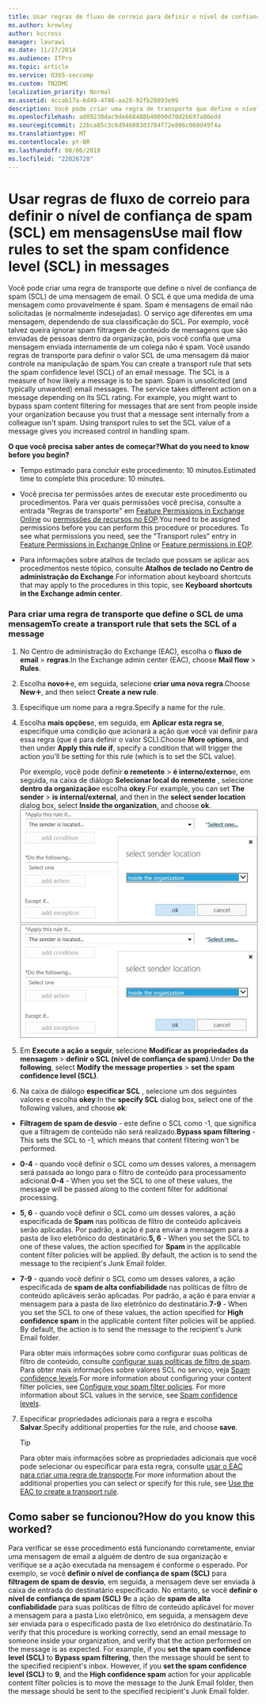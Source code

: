 ```yaml
---
title: Usar regras de fluxo de correio para definir o nível de confiança de spam (SCL) em mensagens
ms.author: krowley
author: kccross
manager: laurawi
ms.date: 11/17/2014
ms.audience: ITPro
ms.topic: article
ms.service: O365-seccomp
ms.custom: TN2DMC
localization_priority: Normal
ms.assetid: 4ccab17a-6d49-4786-aa28-92fb28893e99
description: Você pode criar uma regra de transporte que define o nível de confiança de spam (SCL) de uma mensagem de email. O SCL é que uma medida de uma mensagem como provavelmente é spam. Spam é mensagens de email não solicitadas (e normalmente indesejadas). O serviço age diferentes em uma mensagem, dependendo de sua classificação do SCL. Por exemplo, você talvez queira ignorar spam filtragem de conteúdo de mensagens que são enviadas de pessoas dentro da organização, pois você confia que uma mensagem enviada internamente de um colega não é spam. Você usando regras de transporte para definir o valor SCL de uma mensagem dá maior controle na manipulação de spam.
ms.openlocfilehash: ad89230dac9de668488b40090d70d2b697a86edd
ms.sourcegitcommit: 22bca85c3c6d946083d3784f72e886c068d49f4a
ms.translationtype: MT
ms.contentlocale: pt-BR
ms.lasthandoff: 08/06/2018
ms.locfileid: "22026728"
---
```

# <a name="use-mail-flow-rules-to-set-the-spam-confidence-level-scl-in-messages"></a><span data-ttu-id="0a47d-108">Usar regras de fluxo de correio para definir o nível de confiança de spam (SCL) em mensagens</span><span class="sxs-lookup"><span data-stu-id="0a47d-108">Use mail flow rules to set the spam confidence level (SCL) in messages</span></span>

<span data-ttu-id="0a47d-p102">Você pode criar uma regra de transporte que define o nível de confiança de spam (SCL) de uma mensagem de email. O SCL é que uma medida de uma mensagem como provavelmente é spam. Spam é mensagens de email não solicitadas (e normalmente indesejadas). O serviço age diferentes em uma mensagem, dependendo de sua classificação do SCL. Por exemplo, você talvez queira ignorar spam filtragem de conteúdo de mensagens que são enviadas de pessoas dentro da organização, pois você confia que uma mensagem enviada internamente de um colega não é spam. Você usando regras de transporte para definir o valor SCL de uma mensagem dá maior controle na manipulação de spam.</span><span class="sxs-lookup"><span data-stu-id="0a47d-p102">You can create a transport rule that sets the spam confidence level (SCL) of an email message. The SCL is a measure of how likely a message is to be spam. Spam is unsolicited (and typically unwanted) email messages. The service takes different action on a message depending on its SCL rating. For example, you might want to bypass spam content filtering for messages that are sent from people inside your organization because you trust that a message sent internally from a colleague isn't spam. Using transport rules to set the SCL value of a message gives you increased control in handling spam.</span></span> 
  
 <span data-ttu-id="0a47d-115">**O que você precisa saber antes de começar?**</span><span class="sxs-lookup"><span data-stu-id="0a47d-115">**What do you need to know before you begin?**</span></span>
  
- <span data-ttu-id="0a47d-116">Tempo estimado para concluir este procedimento: 10 minutos.</span><span class="sxs-lookup"><span data-stu-id="0a47d-116">Estimated time to complete this procedure: 10 minutes.</span></span>
    
- <span data-ttu-id="0a47d-p103">Você precisa ter permissões antes de executar este procedimento ou procedimentos. Para ver quais permissões você precisa, consulte a entrada "Regras de transporte" em [Feature Permissions in Exchange Online](http://technet.microsoft.com/library/15073ce1-0917-403b-8839-02a2ebc96e16.aspx) ou [permissões de recursos no EOP](eop/feature-permissions-in-eop.md).</span><span class="sxs-lookup"><span data-stu-id="0a47d-p103">You need to be assigned permissions before you can perform this procedure or procedures. To see what permissions you need, see the "Transport rules" entry in [Feature Permissions in Exchange Online](http://technet.microsoft.com/library/15073ce1-0917-403b-8839-02a2ebc96e16.aspx) or [Feature permissions in EOP](eop/feature-permissions-in-eop.md).</span></span> 
    
- <span data-ttu-id="0a47d-119">Para informações sobre atalhos de teclado que possam se aplicar aos procedimentos neste tópico, consulte **Atalhos de teclado no Centro de administração do Exchange**.</span><span class="sxs-lookup"><span data-stu-id="0a47d-119">For information about keyboard shortcuts that may apply to the procedures in this topic, see **Keyboard shortcuts in the Exchange admin center**.</span></span>
    
### <a name="to-create-a-transport-rule-that-sets-the-scl-of-a-message"></a><span data-ttu-id="0a47d-120">Para criar uma regra de transporte que define o SCL de uma mensagem</span><span class="sxs-lookup"><span data-stu-id="0a47d-120">To create a transport rule that sets the SCL of a message</span></span>

1. <span data-ttu-id="0a47d-121">No Centro de administração do Exchange (EAC), escolha o **fluxo de email** \> **regras**.</span><span class="sxs-lookup"><span data-stu-id="0a47d-121">In the Exchange admin center (EAC), choose **Mail flow** \> **Rules**.</span></span>
    
2. <span data-ttu-id="0a47d-122">Escolha **novo**![ícone Adicionar](media/ITPro-EAC-AddIcon.png)e, em seguida, selecione **criar uma nova regra**.</span><span class="sxs-lookup"><span data-stu-id="0a47d-122">Choose **New**![Add Icon](media/ITPro-EAC-AddIcon.png), and then select **Create a new rule**.</span></span>
    
3. <span data-ttu-id="0a47d-123">Especifique um nome para a regra.</span><span class="sxs-lookup"><span data-stu-id="0a47d-123">Specify a name for the rule.</span></span>
    
4. <span data-ttu-id="0a47d-124">Escolha **mais opções**e, em seguida, em **Aplicar esta regra se**, especifique uma condição que acionará a ação que você vai definir para essa regra (que é para definir o valor SCL).</span><span class="sxs-lookup"><span data-stu-id="0a47d-124">Choose **More options**, and then under **Apply this rule if**, specify a condition that will trigger the action you'll be setting for this rule (which is to set the SCL value).</span></span>
    
    <span data-ttu-id="0a47d-125">Por exemplo, você pode definir **o remetente** \> **é interno/externo**e, em seguida, na caixa de diálogo **Selecionar local do remetente** , selecione **dentro da organização**e escolha **okey**.</span><span class="sxs-lookup"><span data-stu-id="0a47d-125">For example, you can set **The sender** \> **is internal/external**, and then in the **select sender location** dialog box, select **Inside the organization**, and choose **ok**.</span></span></br>
    <span data-ttu-id="0a47d-126">![Selecione o local do remetente](media/EOP-ETR-SetSCL-1.jpg)</span><span class="sxs-lookup"><span data-stu-id="0a47d-126">![Select sender location](media/EOP-ETR-SetSCL-1.jpg)</span></span>
  
5. <span data-ttu-id="0a47d-127">Em **Execute a ação a seguir**, selecione **Modificar as propriedades da mensagem** \> **definir o SCL (nível de confiança de spam)**.</span><span class="sxs-lookup"><span data-stu-id="0a47d-127">Under **Do the following**, select **Modify the message properties** \> **set the spam confidence level (SCL)**.</span></span>
  
6. <span data-ttu-id="0a47d-128">Na caixa de diálogo **especificar SCL** , selecione um dos seguintes valores e escolha **okey**:</span><span class="sxs-lookup"><span data-stu-id="0a47d-128">In the **specify SCL** dialog box, select one of the following values, and choose **ok**:</span></span>
    
  - <span data-ttu-id="0a47d-129">**Filtragem de spam de desvio** - este define o SCL como -1, que significa que a filtragem de conteúdo não será realizado.</span><span class="sxs-lookup"><span data-stu-id="0a47d-129">**Bypass spam filtering** - This sets the SCL to -1, which means that content filtering won't be performed.</span></span> 
    
  - <span data-ttu-id="0a47d-130">**0-4** - quando você definir o SCL como um desses valores, a mensagem será passada ao longo para o filtro de conteúdo para processamento adicional.</span><span class="sxs-lookup"><span data-stu-id="0a47d-130">**0-4** - When you set the SCL to one of these values, the message will be passed along to the content filter for additional processing.</span></span> 
    
  - <span data-ttu-id="0a47d-p104">**5, 6** - quando você definir o SCL como um desses valores, a ação especificada de **Spam** nas políticas de filtro de conteúdo aplicáveis serão aplicadas. Por padrão, a ação é para enviar a mensagem para a pasta de lixo eletrônico do destinatário.</span><span class="sxs-lookup"><span data-stu-id="0a47d-p104">**5, 6** - When you set the SCL to one of these values, the action specified for **Spam** in the applicable content filter policies will be applied. By default, the action is to send the message to the recipient's Junk Email folder.</span></span> 
    
  - <span data-ttu-id="0a47d-p105">**7-9** - quando você definir o SCL como um desses valores, a ação especificada de **spam de alta confiabilidade** nas políticas de filtro de conteúdo aplicáveis serão aplicadas. Por padrão, a ação é para enviar a mensagem para a pasta de lixo eletrônico do destinatário.</span><span class="sxs-lookup"><span data-stu-id="0a47d-p105">**7-9** - When you set the SCL to one of these values, the action specified for **High confidence spam** in the applicable content filter policies will be applied. By default, the action is to send the message to the recipient's Junk Email folder.</span></span> 
    
    <span data-ttu-id="0a47d-p106">Para obter mais informações sobre como configurar suas políticas de filtro de conteúdo, consulte [configurar suas políticas de filtro de spam](configure-your-spam-filter-policies.md). Para obter mais informações sobre valores SCL no serviço, veja [Spam confidence levels](spam-confidence-levels.md).</span><span class="sxs-lookup"><span data-stu-id="0a47d-p106">For more information about configuring your content filter policies, see [Configure your spam filter policies](configure-your-spam-filter-policies.md). For more information about SCL values in the service, see [Spam confidence levels](spam-confidence-levels.md).</span></span>
    
7. <span data-ttu-id="0a47d-137">Especificar propriedades adicionais para a regra e escolha **Salvar**.</span><span class="sxs-lookup"><span data-stu-id="0a47d-137">Specify additional properties for the rule, and choose **save**.</span></span>
    
    > [!TIP]
    > <span data-ttu-id="0a47d-138">Para obter mais informações sobre as propriedades adicionais que você pode selecionar ou especificar para esta regra, consulte [usar o EAC para criar uma regra de transporte](http://technet.microsoft.com/library/e7a81372-b6d7-4d1f-bc9e-a845a7facac2.aspx#CreateEAC).</span><span class="sxs-lookup"><span data-stu-id="0a47d-138">For more information about the additional properties you can select or specify for this rule, see [Use the EAC to create a transport rule](http://technet.microsoft.com/library/e7a81372-b6d7-4d1f-bc9e-a845a7facac2.aspx#CreateEAC).</span></span> 
  
## <a name="how-do-you-know-this-worked"></a><span data-ttu-id="0a47d-139">Como saber se funcionou?</span><span class="sxs-lookup"><span data-stu-id="0a47d-139">How do you know this worked?</span></span>

<span data-ttu-id="0a47d-p107">Para verificar se esse procedimento está funcionando corretamente, enviar uma mensagem de email a alguém de dentro de sua organização e verifique se a ação executada na mensagem é conforme o esperado. Por exemplo, se você **definir o nível de confiança de spam (SCL)** para **filtragem de spam de desvio**, em seguida, a mensagem deve ser enviada à caixa de entrada do destinatário especificado. No entanto, se você **definir o nível de confiança de spam (SCL)** **9**e a ação de **spam de alta confiabilidade** para suas políticas de filtro de conteúdo aplicável for mover a mensagem para a pasta Lixo eletrônico, em seguida, a mensagem deve ser enviada para o especificado pasta de lixo eletrônico do destinatário.</span><span class="sxs-lookup"><span data-stu-id="0a47d-p107">To verify that this procedure is working correctly, send an email message to someone inside your organization, and verify that the action performed on the message is as expected. For example, if you **set the spam confidence level (SCL)** to **Bypass spam filtering**, then the message should be sent to the specified recipient's inbox. However, if you **set the spam confidence level (SCL)** to **9**, and the **High confidence spam** action for your applicable content filter policies is to move the message to the Junk Email folder, then the message should be sent to the specified recipient's Junk Email folder.</span></span> 
  

